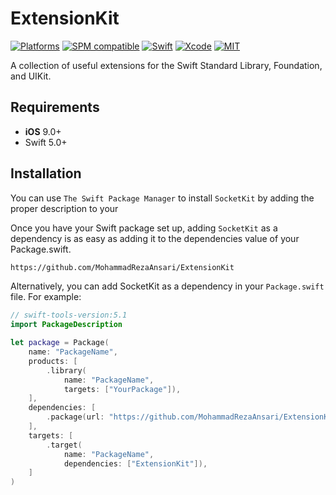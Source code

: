 # ExtensionKit

[![Platforms](https://img.shields.io/badge/platforms-iOS-lightgrey.svg)](https://github.com/MohammadRezaAnsari/ExtensionKit)
[![SPM compatible](https://img.shields.io/badge/SPM-Compatible-brightgreen.svg?style=flat)](https://swift.org/package-manager/)
[![Swift](https://img.shields.io/badge/Swift-5.3-orange.svg)](https://swift.org)
[![Xcode](https://img.shields.io/badge/Xcode-12.4-blue.svg)](https://developer.apple.com/xcode)
[![MIT](https://img.shields.io/badge/License-MIT-red.svg)](https://opensource.org/licenses/MIT)


A collection of useful extensions for the Swift Standard Library, Foundation, and UIKit.

## Requirements

- **iOS** 9.0+ 
- Swift 5.0+


## Installation

You can use `The Swift Package Manager` to install `SocketKit` by adding the proper description to your

Once you have your Swift package set up, adding `SocketKit` as a dependency is as easy as adding it to the dependencies value of your Package.swift.

```bash
https://github.com/MohammadRezaAnsari/ExtensionKit
```

Alternatively, you can add SocketKit as a dependency in your `Package.swift` file. For example:

```swift
// swift-tools-version:5.1
import PackageDescription

let package = Package(
    name: "PackageName",
    products: [
        .library(
            name: "PackageName",
            targets: ["YourPackage"]),
    ],
    dependencies: [
        .package(url: "https://github.com/MohammadRezaAnsari/ExtensionKit", from: "1.6.0"),
    ],
    targets: [
        .target(
            name: "PackageName",
            dependencies: ["ExtensionKit"]),
    ]
)
```
